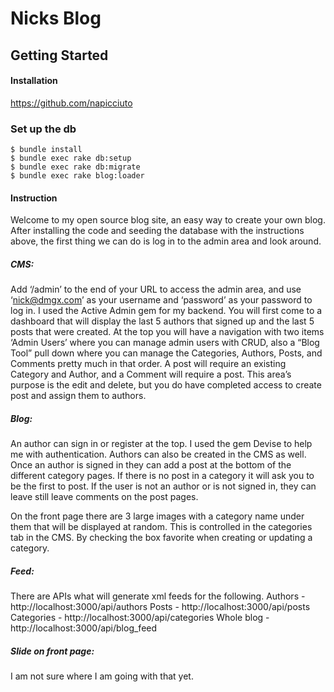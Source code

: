 # Nicks Blog
## Getting Started

#### Installation
https://github.com/napicciuto


### Set up the db
    $ bundle install
    $ bundle exec rake db:setup
    $ bundle exec rake db:migrate
    $ bundle exec rake blog:loader
    


#### Instruction 

Welcome to my open source blog site, an easy way to create your own blog. After installing the code and seeding the database with the instructions above, the first thing we can do is log in to the admin area and look around. 

##### CMS:
Add ‘/admin’ to the end of your URL to access the admin area, and use ‘nick@dmgx.com’ as your username and ‘password’ as your password to log in. I used the Active Admin gem for my backend. You will first come to a dashboard that will display the last 5 authors that signed up and the last 5 posts that were created. At the top you will have a navigation with two items ‘Admin Users’ where you can manage admin users with CRUD, also a “Blog Tool” pull down where you can manage the Categories, Authors, Posts, and Comments pretty much in that order. A post will require an existing Category and Author, and a Comment will require a post. This area’s purpose is the edit and delete, but you do have completed access to create post and assign them to authors.

##### Blog:
An author can sign in or register at the top. I used the gem Devise to help me with authentication.  Authors can also be created in the CMS as well. Once an author is signed in they can add a post at the bottom of the different category pages. If there is no post in a category it will ask you to be the first to post. If the user is not an author or is not signed in, they can leave still leave comments on the post pages. 

On the front page there are 3 large images with a category name under them that will be displayed at random. This is controlled in the categories tab in the CMS. By checking the box favorite when creating or updating a category.

##### Feed:
There are APIs what will generate xml feeds for the following.
Authors - http://localhost:3000/api/authors
Posts - http://localhost:3000/api/posts
Categories -  http://localhost:3000/api/categories
Whole blog - http://localhost:3000/api/blog_feed


##### Slide on front page:
I am not sure where I am going with that yet.



